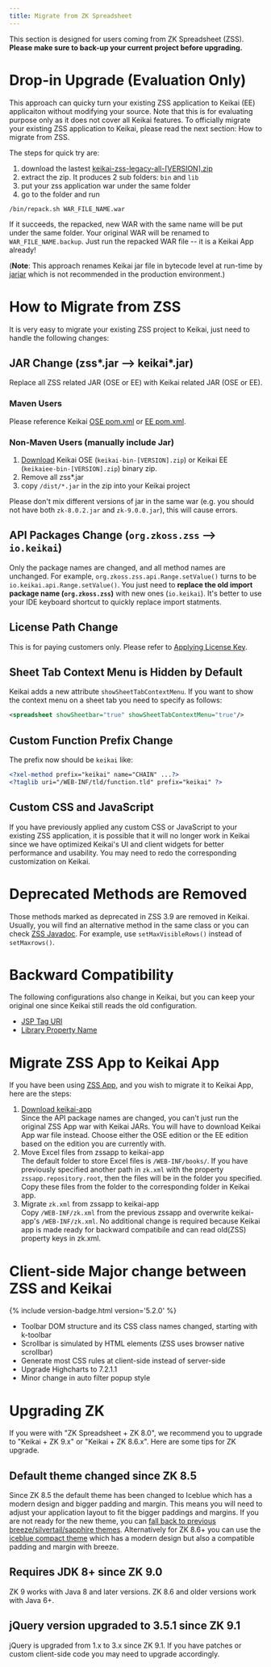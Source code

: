 ```yaml
---
title: Migrate from ZK Spreadsheet
---
```

This section is designed for users coming from ZK Spreadsheet (ZSS).
**Please make sure to back-up your current project before upgrading.**

# Drop-in Upgrade (Evaluation Only)
This approach can quicky turn your existing ZSS application to Keikai (EE) applicaiton without modifying your source. Note that this is for evaluating purpose only as it does not cover all Keikai features. To officially migrate your existing ZSS application to Keikai, please read the next section: How to migrate from ZSS.

The steps for quick try are:
1. download the lastest [keikai-zss-legacy-all-[VERSION].zip](https://mavensync.zkoss.org/eval/io/keikai/binary/) 
2. extract the zip.
It produces 2 sub folders: `bin` and `lib`
3. put your zss application war under the same folder
4. go to the folder and run 

`/bin/repack.sh WAR_FILE_NAME.war`

If it succeeds, the repacked, new WAR with the same name will be put under the same folder. Your original WAR will be renamed to `WAR_FILE_NAME.backup`. Just run the repacked WAR file -- it is a Keikai App already!

(**Note**: This approach renames Keikai jar file in bytecode level at run-time by [jarjar](https://github.com/pantsbuild/jarjar) which is not recommended in the production environment.)

# How to Migrate from ZSS 
It is very easy to migrate your existing ZSS project to Keikai, just need to handle the following changes:

## JAR Change (zss\*.jar --> keikai\*.jar)
Replace all ZSS related JAR (OSE or EE) with Keikai related JAR (OSE or EE). 

### Maven Users
Please reference Keikai [OSE pom.xml](https://github.com/keikai/keikai-tutorial/blob/master/pom.xml) or [EE pom.xml](https://github.com/keikai/dev-ref/blob/master/pom.xml).

### Non-Maven Users (manually include Jar)
1. [Download](https://keikai.io/download) Keikai OSE (`keikai-bin-[VERSION].zip`) or Keikai EE (`keikaiee-bin-[VERSION].zip`) binary zip. 
2. Remove all zss\*.jar
3. copy `/dist/*.jar` in the zip into your Keikai project

Please don't mix different versions of jar in the same war (e.g. you should not have both `zk-8.0.2.jar` and `zk-9.0.0.jar`), this will cause errors.


## API Packages Change (`org.zkoss.zss` --> `io.keikai`)
Only the package names are changed, and all method names are unchanged. For example, `org.zkoss.zss.api.Range.setValue()` turns to be `io.keikai.api.Range.setValue()`. You just need to **replace the old import package name (`org.zkoss.zss`)** with new ones (`io.keikai`). It's better to use your IDE keyboard shortcut to quickly replace import statments.


## License Path Change
This is for paying customers only. Please refer to [Applying License Key](License_Install).

## Sheet Tab Context Menu is Hidden by Default
Keikai adds a new attribute `showSheetTabContextMenu`. If you want to show the context menu on a sheet tab you need to specify as follows:

```xml
<spreadsheet showSheetbar="true" showSheetTabContextMenu="true"/>
```


## Custom Function Prefix Change
The prefix now should be `keikai` like:

```xml
<?xel-method prefix="keikai" name="CHAIN" ...?> 
<?taglib uri="/WEB-INF/tld/function.tld" prefix="keikai" ?>
```

## Custom CSS and JavaScript
If you have previously applied any custom CSS or JavaScript to your existing ZSS application, it is possible that it will no longer work in Keikai since we have optimized Keikai's UI and client widgets for better performance and usability. You may need to redo the corresponding customization on Keikai.


# Deprecated Methods are Removed
Those methods marked as deprecated in ZSS 3.9 are removed in Keikai. Usually, you will find an alternative method in the same class or you can check [ZSS Javadoc](https://www.zkoss.org/javadoc/latest/zss/org/zkoss/zss/ui/Spreadsheet.html). For example, use `setMaxVisibleRows()` instead of `setMaxrows()`.


# Backward Compatibility
The following configurations also change in Keikai, but you can keep your original one since Keikai still reads the old configuration.

* [JSP Tag URI](Get_Spreadsheet_Running_Quickly_in_JSP)
* [Library Property Name](Configuration)


# Migrate ZSS App to Keikai App
If you have been using [ZSS App](https://www.zkoss.org/wiki/ZK_Spreadsheet_Essentials/Using_Spreadsheet_in_ZK/Spreadsheet_App), and you wish to migrate it to Keikai App, here are the steps:

1. [Download keikai-app](https://keikai.io/download) <br/>
Since the API package names are changed, you can't just run the original ZSS App war with Keikai JARs. You will have to download Keikai App war file instead. Choose either the OSE edition or the EE edition based on the edition you are currently with.
2. Move Excel files from zssapp to keikai-app <br/>
The default folder to store Excel files is `/WEB-INF/books/`. If you have previously specified another path in `zk.xml` with the property `zssapp.repository.root`, then the files will be in the folder you specified. Copy these files from the folder to the corresponding folder in Keikai app.
3. Migrate `zk.xml` from zssapp to keikai-app <br/>
Copy `/WEB-INF/zk.xml` from the previous zssapp and overwrite keikai-app's `/WEB-INF/zk.xml`. No additional change is required because Keikai app is made ready for backward compatibile and can read old(ZSS) property keys in zk.xml.


# Client-side Major change between ZSS and Keikai
{% include version-badge.html version='5.2.0' %}

* Toolbar DOM structure and its CSS class names changed, starting with k-toolbar
* Scrollbar is simulated by HTML elements (ZSS uses browser native scrollbar)
* Generate most CSS rules at client-side instead of server-side
* Upgrade Highcharts to 7.2.1.1
* Minor change in auto filter popup style

# Upgrading ZK
If you were with "ZK Spreadsheet + ZK 8.0", we recommend you to upgrade to "Keikai + ZK 9.x" or "Keikai + ZK 8.6.x". Here are some tips for ZK upgrade.
## Default theme changed since ZK 8.5
Since ZK 8.5 the default theme has been changed to Iceblue which has a modern design and bigger padding and margin. This means you will need to adjust your application layout to fit the bigger paddings and margins. If you are not ready for the new theme, you can [fall back to previous breeze/silvertail/sapphire themes](https://www.zkoss.org/wiki/Small_Talks/2017/October/New_Features_of_ZK_8.5.0#Keep_Using_The_Previous_Default_Theme_-_Breeze). Alternatively for ZK 8.6+ you can use the [iceblue compact theme](https://www.zkoss.org/wiki/Small_Talks/2018/November/New_Features_of_ZK_8.6.0#Refresh_Theme_without_Code_Change_-_Compact_Theme) which has a modern design but also a compatible padding and margin with breeze.
## Requires JDK 8+ since ZK 9.0
ZK 9 works with Java 8 and later versions. ZK 8.6 and older versions work with Java 6+.
## jQuery version upgraded to 3.5.1 since ZK 9.1
jQuery is upgraded from 1.x to 3.x since ZK 9.1. If you have patches or custom client-side code you may need to upgrade accordingly.

